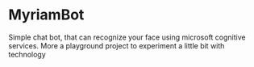 # MyriamBot
Simple chat bot, that can recognize your face using microsoft cognitive services. More a playground project to experiment a little bit with technology

